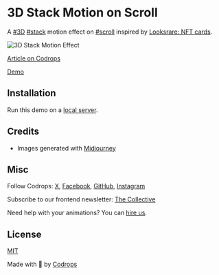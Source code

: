# 3D Stack Motion on Scroll

A [#3D](https://tympanus.net/codrops/demos/?tag=3d) [#stack](https://tympanus.net/codrops/demos/?tag=stack) motion effect on [#scroll](https://tympanus.net/codrops/demos/?tag=scroll) inspired by [Looksrare: NFT cards](https://dribbble.com/shots/23641913-Looksrare-NFT-cards).

![3D Stack Motion Effect](https://tympanus.net/codrops/wp-content/uploads/2024/03/3dstackmotion.jpg)

[Article on Codrops](https://tympanus.net/codrops/?p=75974)

[Demo](https://tympanus.net/Development/3DStackMotion/)

## Installation

Run this demo on a [local server](https://developer.mozilla.org/en-US/docs/Learn/Common_questions/Tools_and_setup/set_up_a_local_testing_server).

## Credits

- Images generated with [Midjourney](https://midjourney.com)

## Misc

Follow Codrops: [X](http://www.X.com/codrops), [Facebook](http://www.facebook.com/codrops), [GitHub](https://github.com/codrops), [Instagram](https://www.instagram.com/codropsss/)

Subscribe to our frontend newsletter: [The Collective](https://tympanus.net/codrops/collective/)

Need help with your animations? You can [hire us](mailto:contact@codrops.com).

## License
[MIT](LICENSE)

Made with :blue_heart:  by [Codrops](http://www.codrops.com)





